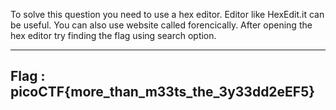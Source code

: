 To solve this question you need to use a hex editor.
Editor like HexEdit.it can be useful.
You can also use website called forencically.
After opening the hex editor try finding the flag using search option.

-----------------------------------------
Flag : picoCTF{more_than_m33ts_the_3y33dd2eEF5}
-----------------------------------------